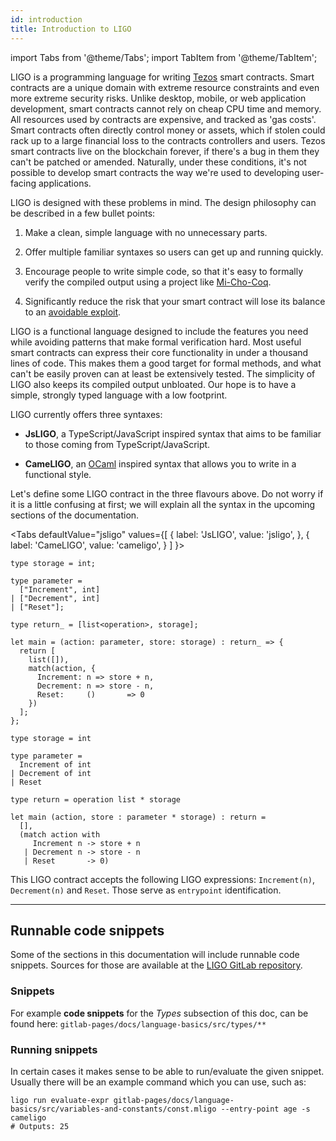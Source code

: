 ```yaml
---
id: introduction
title: Introduction to LIGO
---
```


import Tabs from '@theme/Tabs';
import TabItem from '@theme/TabItem';

LIGO is a programming language for writing [Tezos](https://tezos.com/)
smart contracts.  Smart contracts are a unique domain with extreme
resource constraints and even more extreme security risks. Unlike
desktop, mobile, or web application development, smart contracts
cannot rely on cheap CPU time and memory.  All resources used by
contracts are expensive, and tracked as 'gas costs'. Smart contracts
often directly control money or assets, which if stolen could rack up
to a large financial loss to the contracts controllers and
users. Tezos smart contracts live on the blockchain forever, if
there's a bug in them they can't be patched or amended. Naturally,
under these conditions, it's not possible to develop smart contracts
the way we're used to developing user-facing applications.

LIGO is designed with these problems in mind. The design philosophy
can be described in a few bullet points:

1. Make a clean, simple language with no unnecessary parts.

2. Offer multiple familiar syntaxes so users can get up and running quickly.

3. Encourage people to write simple code, so that it's easy to
formally verify the compiled output using a project like
[Mi-Cho-Coq](https://gitlab.com/nomadic-labs/mi-cho-coq/).

4. Significantly reduce the risk that your smart contract will lose
   its balance to an
   [avoidable exploit](https://www.wired.com/2016/06/50-million-hack-just-showed-dao-human/).

LIGO is a functional language designed to include the features you
need while avoiding patterns that make formal verification hard. Most
useful smart contracts can express their core functionality in under a
thousand lines of code. This makes them a good target for formal
methods, and what can't be easily proven can at least be extensively
tested. The simplicity of LIGO also keeps its compiled output
unbloated. Our hope is to have a simple, strongly typed language with
a low footprint.

LIGO currently offers three syntaxes:

  - **JsLIGO**, a TypeScript/JavaScript inspired syntax that aims to
    be familiar to those coming from TypeScript/JavaScript.

  - **CameLIGO**, an [OCaml](https://ocaml.org/) inspired
    syntax that allows you to write in a functional style.

Let's define some LIGO contract in the three flavours above. Do not
worry if it is a little confusing at first; we will explain all the
syntax in the upcoming sections of the documentation.

<Tabs
  defaultValue="jsligo"
  values={[
    { label: 'JsLIGO', value: 'jsligo', },
    { label: 'CameLIGO', value: 'cameligo', }
  ]
}>
<TabItem value="jsligo">

```jsligo group=a
type storage = int;

type parameter =
  ["Increment", int]
| ["Decrement", int]
| ["Reset"];

type return_ = [list<operation>, storage];

let main = (action: parameter, store: storage) : return_ => {
  return [
    list([]),
    match(action, {
      Increment: n => store + n,
      Decrement: n => store - n,
      Reset:     ()       => 0
    })
  ];
};
```

</TabItem>

<TabItem value="cameligo">

```cameligo group=a
type storage = int

type parameter =
  Increment of int
| Decrement of int
| Reset

type return = operation list * storage

let main (action, store : parameter * storage) : return =
  [],
  (match action with
     Increment n -> store + n
   | Decrement n -> store - n
   | Reset       -> 0)
```

</TabItem>
</Tabs>

This LIGO contract accepts the following LIGO expressions:
`Increment(n)`, `Decrement(n)` and `Reset`. Those serve as
`entrypoint` identification.

---

## Runnable code snippets

Some of the sections in this documentation will include runnable code snippets. Sources for those are available at
the [LIGO GitLab repository](https://gitlab.com/ligolang/ligo).

### Snippets

For example **code snippets** for the *Types* subsection of this doc, can be found here:
`gitlab-pages/docs/language-basics/src/types/**`

### Running snippets

In certain cases it makes sense to be able to run/evaluate the given snippet. Usually there will be an example command which you can use, such as:

```shell
ligo run evaluate-expr gitlab-pages/docs/language-basics/src/variables-and-constants/const.mligo --entry-point age -s cameligo
# Outputs: 25
```
